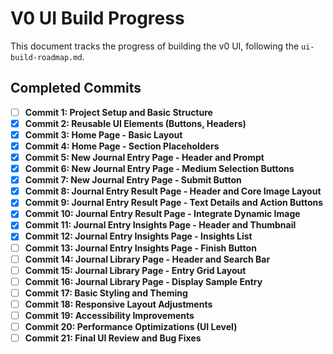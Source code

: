# V0 UI Build Progress

This document tracks the progress of building the v0 UI, following the `ui-build-roadmap.md`.

## Completed Commits

- [ ] **Commit 1: Project Setup and Basic Structure**
- [x] **Commit 2: Reusable UI Elements (Buttons, Headers)**
- [x] **Commit 3: Home Page - Basic Layout**
- [x] **Commit 4: Home Page - Section Placeholders**
- [x] **Commit 5: New Journal Entry Page - Header and Prompt**
- [x] **Commit 6: New Journal Entry Page - Medium Selection Buttons**
- [x] **Commit 7: New Journal Entry Page - Submit Button**
- [x] **Commit 8: Journal Entry Result Page - Header and Core Image Layout**
- [x] **Commit 9: Journal Entry Result Page - Text Details and Action Buttons**
- [x] **Commit 10: Journal Entry Result Page - Integrate Dynamic Image**
- [x] **Commit 11: Journal Entry Insights Page - Header and Thumbnail**
- [x] **Commit 12: Journal Entry Insights Page - Insights List**
- [ ] **Commit 13: Journal Entry Insights Page - Finish Button**
- [ ] **Commit 14: Journal Library Page - Header and Search Bar**
- [ ] **Commit 15: Journal Library Page - Entry Grid Layout**
- [ ] **Commit 16: Journal Library Page - Display Sample Entry**
- [ ] **Commit 17: Basic Styling and Theming**
- [ ] **Commit 18: Responsive Layout Adjustments**
- [ ] **Commit 19: Accessibility Improvements**
- [ ] **Commit 20: Performance Optimizations (UI Level)**
- [ ] **Commit 21: Final UI Review and Bug Fixes**

